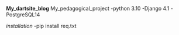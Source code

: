 **My_dartsite_blog**
My_pedagogical_project
-python 3.10
-Django 4.1
-PostgreSQL14

*installation*
-pip install req.txt
